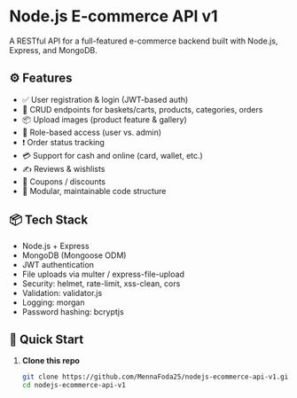 # Node.js E‑commerce API v1

A RESTful API for a full-featured e-commerce backend built with Node.js, Express, and MongoDB.

## ⚙️ Features

- ✅ User registration & login (JWT-based auth)
- 🛒 CRUD endpoints for baskets/carts, products, categories, orders
- 📦 Upload images (product feature & gallery)
- 🔐 Role-based access (user vs. admin)
- ❗ Order status tracking
- 💳 Support for cash and online (card, wallet, etc.)
- ✍️ Reviews & wishlists
- 🧾 Coupons / discounts
- 🧩 Modular, maintainable code structure

## 📦 Tech Stack

- Node.js + Express
- MongoDB (Mongoose ODM)
- JWT authentication
- File uploads via multer / express-file-upload
- Security: helmet, rate-limit, xss-clean, cors
- Validation: validator.js
- Logging: morgan
- Password hashing: bcryptjs

## 🚀 Quick Start

1. **Clone this repo**  
   ```bash
   git clone https://github.com/MennaFoda25/nodejs-ecommerce-api-v1.git
   cd nodejs-ecommerce-api-v1
